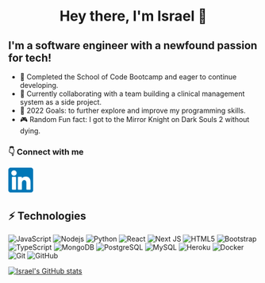# <p align="center">Hey there, I'm Israel 👋</p>

<!-- ![profileimage](img.JPG) -->

## I'm a software engineer with a newfound passion for tech!

- 🌱 Completed the School of Code Bootcamp and eager to continue developing.
- 👯 Currently collaborating with a team building a clinical management system as a side project.
- 🥅 2022 Goals: to further explore and improve my programming skills.
- 🎮 Random Fun fact: I got to the Mirror Knight on Dark Souls 2 without dying.

### 👇 Connect with me

[<img src='linkedin.png' width='50'/>](https://www.linkedin.com/in/israel-calderon-69688a230/)

## ⚡ Technologies

![JavaScript](https://img.shields.io/badge/-JavaScript-black?style=flat-square&logo=javascript)
![Nodejs](https://img.shields.io/badge/-Nodejs-black?style=flat-square&logo=Node.js)
![Python](https://img.shields.io/badge/-Python-black?style=flat-square&logo=Python)
![React](https://img.shields.io/badge/-React-black?style=flat-square&logo=react)
![Next JS](https://img.shields.io/badge/Next-black?style=for-the-badge&logo=next.js&logoColor=white)
![HTML5](https://img.shields.io/badge/-HTML5-E34F26?style=flat-square&logo=html5&logoColor=white)
![Bootstrap](https://img.shields.io/badge/-Bootstrap-563D7C?style=flat-square&logo=bootstrap)
![TypeScript](https://img.shields.io/badge/-TypeScript-007ACC?style=flat-square&logo=typescript)
![MongoDB](https://img.shields.io/badge/-MongoDB-black?style=flat-square&logo=mongodb)
![PostgreSQL](https://img.shields.io/badge/-PostgreSQL-336791?style=flat-square&logo=postgresql)
![MySQL](https://img.shields.io/badge/-MySQL-black?style=flat-square&logo=mysql)
![Heroku](https://img.shields.io/badge/-Heroku-430098?style=flat-square&logo=heroku)
![Docker](https://img.shields.io/badge/-Docker-black?style=flat-square&logo=docker)
![Git](https://img.shields.io/badge/-Git-black?style=flat-square&logo=git)
![GitHub](https://img.shields.io/badge/-GitHub-181717?style=flat-square&logo=github)

[![Israel's GitHub stats](https://github-readme-stats.vercel.app/api?username=blueishegg)](https://github.com/blueishegg/github-readme-stats)
